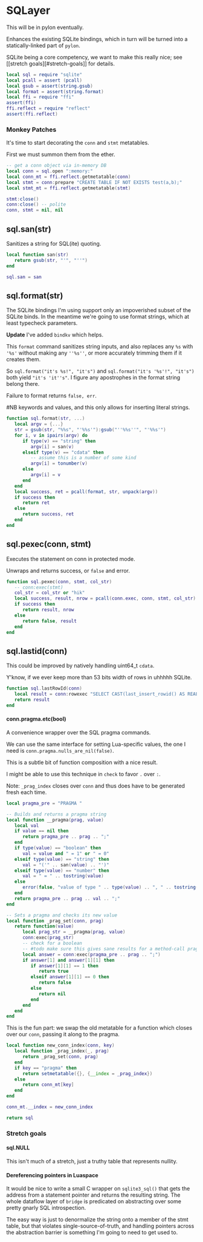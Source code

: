 # SQLayer

This will be in pylon eventually\.

Enhances the existing SQLite bindings, which in turn will be turned into a
statically\-linked part of `pylon`\.

SQLite being a core competency, we want to make this really nice; see
\[\[stretch goals\]\[\#stretch\-goals\]\] for details\.

```lua
local sql = require "sqlite"
local pcall = assert (pcall)
local gsub = assert(string.gsub)
local format = assert(string.format)
local ffi = require "ffi"
assert(ffi)
ffi.reflect = require "reflect"
assert(ffi.reflect)
```


### Monkey Patches

It's time to start decorating the `conn` and `stmt` metatables\.

First we must summon them from the ether\.

```lua
-- get a conn object via in-memory DB
local conn = sql.open ":memory:"
local conn_mt = ffi.reflect.getmetatable(conn)
local stmt = conn:prepare "CREATE TABLE IF NOT EXISTS test(a,b);"
local stmt_mt = ffi.reflect.getmetatable(stmt)

stmt:close()
conn:close() -- polite
conn, stmt = nil, nil
```

## sql\.san\(str\)

Sanitizes a string for SQL\(ite\) quoting\.

```lua
local function san(str)
   return gsub(str, "'", "''")
end

sql.san = san
```


## sql\.format\(str\)

The SQLite bindings I'm using support only an impoverished subset of the
SQLite binds\.  In the meantime we're going to use format strings, which at
least typecheck parameters\.

**Update** I've added `bindkv` which helps\.

This `format` command sanitizes string inputs, and also replaces any `%s`
with `'%s'` without making any `''%s''`, or more accurately trimming them
if it creates them\.

So `sql.format("it's %s!", "it's")` and `sql.format("it's '%s'!", "it's")`
both yield `"it's 'it''s"`\.  I figure any apostrophes in the format string
belong there\.

Failure to format returns `false, err`\.

\#NB
keywords and values, and this only allows for inserting literal strings\.

```lua
function sql.format(str, ...)
   local argv = {...}
   str = gsub(str, "%%s", "'%%s'"):gsub("''%%s''", "'%%s'")
   for i, v in ipairs(argv) do
      if type(v) == "string" then
         argv[i] = san(v)
      elseif type(v) == "cdata" then
         -- assume this is a number of some kind
         argv[i] = tonumber(v)
      else
         argv[i] = v
      end
   end
   local success, ret = pcall(format, str, unpack(argv))
   if success then
      return ret
   else
      return success, ret
   end
end
```

## sql\.pexec\(conn, stmt\)

Executes the statement on conn in protected mode\.

Unwraps and returns success, or `false` and error\.

```lua
function sql.pexec(conn, stmt, col_str)
   -- conn:exec(stmt)
   col_str = col_str or "hik"
   local success, result, nrow = pcall(conn.exec, conn, stmt, col_str)
   if success then
      return result, nrow
   else
      return false, result
   end
end
```


## sql\.lastid\(conn\)

This could be improved by natively handling uint64\_t `cdata`\.

Y'know, if we ever keep more than 53 bits width of rows in uhhhhh SQLite\.

```lua
function sql.lastRowId(conn)
   local result = conn:rowexec "SELECT CAST(last_insert_rowid() AS REAL)"
   return result
end
```


#### conn\.pragma\.etc\(bool\)

A convenience wrapper over the SQL pragma commands\.

We can use the same interface for setting Lua\-specific values, the one I need
is `conn.pragma.nulls_are_nil(false)`\.

This is a subtle bit of function composition with a nice result\.

I might be able to use this technique in `check` to favor `.` over `:`\.

Note: `_prag_index` closes over `conn` and thus does have to be generated
fresh each time\.

```lua
local pragma_pre = "PRAGMA "

-- Builds and returns a pragma string
local function __pragma(prag, value)
   local val
   if value == nil then
      return pragma_pre .. prag .. ";"
   end
   if type(value) == "boolean" then
      val = value and " = 1" or " = 0"
   elseif type(value) == "string" then
      val = "('" .. san(value) .. "')"
   elseif type(value) == "number" then
      val = " = " .. tostring(value)
   else
      error(false, "value of type " .. type(value) .. ", " .. tostring(value))
   end
   return pragma_pre .. prag .. val .. ";"
end

-- Sets a pragma and checks its new value
local function _prag_set(conn, prag)
   return function(value)
      local prag_str = __pragma(prag, value)
      conn:exec(prag_str)
      -- check for a boolean
      -- #todo make sure this gives sane results for a method-call pragma
      local answer = conn:exec(pragma_pre .. prag .. ";")
      if answer[1] and answer[1][1] then
         if answer[1][1] == 1 then
            return true
         elseif answer[1][1] == 0 then
            return false
         else
            return nil
         end
      end
   end
end
```

This is the fun part: we swap the old metatable for a function which closes
over our `conn`, passing it along to the pragma\.

```lua
local function new_conn_index(conn, key)
   local function _prag_index(_, prag)
      return _prag_set(conn, prag)
   end
   if key == "pragma" then
      return setmetatable({}, {__index = _prag_index})
   else
      return conn_mt[key]
   end
end

conn_mt.__index = new_conn_index
```


```lua
return sql
```


### Stretch goals



#### sql\.NULL

This isn't much of a stretch, just a truthy table that represents nullity\.


#### Dereferencing pointers in Luaspace

It would be nice to write a small C wrapper on `sqlite3_sql()` that gets the
address from a statement pointer and returns the resulting string\.  The whole
dataflow layer of `bridge` is predicated on abstracting over some pretty
gnarly SQL introspection\.

The easy way is just to denormalize the string onto a member of the stmt
table, but that violates single\-source\-of\-truth, and handling pointers across
the abstraction barrier is something I'm going to need to get used to\.









